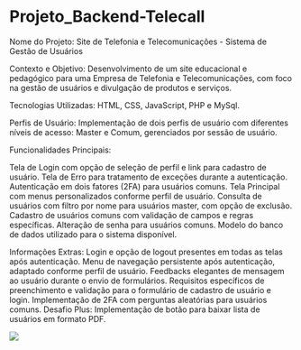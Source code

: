 # Projeto_Backend-Telecall
Nome do Projeto: Site de Telefonia e Telecomunicações - Sistema de Gestão de Usuários

Contexto e Objetivo: Desenvolvimento de um site educacional e pedagógico para uma Empresa de Telefonia e Telecomunicações, com foco na gestão de usuários e divulgação de produtos e serviços.

Tecnologias Utilizadas: HTML, CSS, JavaScript, PHP e MySql.

Perfis de Usuário: Implementação de dois perfis de usuário com diferentes níveis de acesso: Master e Comum, gerenciados por sessão de usuário.

Funcionalidades Principais:

Tela de Login com opção de seleção de perfil e link para cadastro de usuário.
Tela de Erro para tratamento de exceções durante a autenticação.
Autenticação em dois fatores (2FA) para usuários comuns.
Tela Principal com menus personalizados conforme perfil de usuário.
Consulta de usuários com filtro por nome para usuários master, com opção de exclusão.
Cadastro de usuários comuns com validação de campos e regras específicas.
Alteração de senha para usuários comuns.
Modelo do banco de dados utilizado para o sistema disponível.

Informações Extras:
Login e opção de logout presentes em todas as telas após autenticação.
Menu de navegação persistente após autenticação, adaptado conforme perfil de usuário.
Feedbacks elegantes de mensagem ao usuário durante o envio de formulários.
Requisitos específicos de preenchimento e validação para o formulário de cadastro de usuário e login.
Implementação de 2FA com perguntas aleatórias para usuários comuns.
Desafio Plus: Implementação de botão para baixar lista de usuários em formato PDF.


<img src="imagens/Captura de tela 2024-07-31 093909.png">
